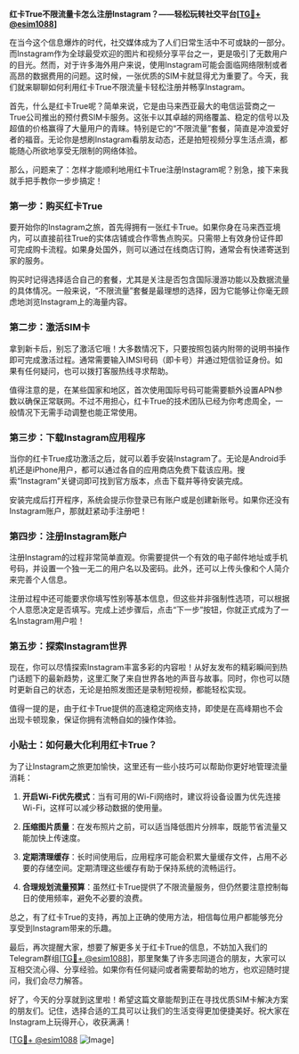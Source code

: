 **红卡True不限流量卡怎么注册Instagram？——轻松玩转社交平台[[TG💪+ @esim1088](https://t.me/s/esim1088)]**

在当今这个信息爆炸的时代，社交媒体成为了人们日常生活中不可或缺的一部分。而Instagram作为全球最受欢迎的图片和视频分享平台之一，更是吸引了无数用户的目光。然而，对于许多海外用户来说，使用Instagram可能会面临网络限制或者高昂的数据费用的问题。这时候，一张优质的SIM卡就显得尤为重要了。今天，我们就来聊聊如何利用红卡True不限流量卡轻松注册并畅享Instagram。

首先，什么是红卡True呢？简单来说，它是由马来西亚最大的电信运营商之一True公司推出的预付费SIM卡服务。这张卡以其卓越的网络覆盖、稳定的信号以及超值的价格赢得了大量用户的青睐。特别是它的“不限流量”套餐，简直是冲浪爱好者的福音。无论你是想刷Instagram看朋友动态，还是拍短视频分享生活点滴，都能随心所欲地享受无限制的网络体验。

那么，问题来了：怎样才能顺利地用红卡True注册Instagram呢？别急，接下来我就手把手教你一步步搞定！

### 第一步：购买红卡True

要开始你的Instagram之旅，首先得拥有一张红卡True。如果你身在马来西亚境内，可以直接前往True的实体店铺或合作零售点购买。只需带上有效身份证件即可完成购卡流程。如果身处国外，则可以通过在线商店订购，通常会有快递寄送到家的服务。

购买时记得选择适合自己的套餐，尤其是关注是否包含国际漫游功能以及数据流量的具体情况。一般来说，“不限流量”套餐是最理想的选择，因为它能够让你毫无顾虑地浏览Instagram上的海量内容。

### 第二步：激活SIM卡

拿到新卡后，别忘了激活它哦！大多数情况下，只要按照包装内附带的说明书操作即可完成激活过程。通常需要输入IMSI号码（即卡号）并通过短信验证身份。如果有任何疑问，也可以拨打客服热线寻求帮助。

值得注意的是，在某些国家和地区，首次使用国际号码可能需要额外设置APN参数以确保正常联网。不过不用担心，红卡True的技术团队已经为你考虑周全，一般情况下无需手动调整也能正常使用。

### 第三步：下载Instagram应用程序

当你的红卡True成功激活之后，就可以着手安装Instagram了。无论是Android手机还是iPhone用户，都可以通过各自的应用商店免费下载该应用。搜索“Instagram”关键词即可找到官方版本，点击下载并等待安装完成。

安装完成后打开程序，系统会提示你登录已有账户或是创建新账号。如果你还没有Instagram账户，那就赶紧动手注册吧！

### 第四步：注册Instagram账户

注册Instagram的过程非常简单直观。你需要提供一个有效的电子邮件地址或手机号码，并设置一个独一无二的用户名以及密码。此外，还可以上传头像和个人简介来完善个人信息。

注册过程中还可能要求你填写性别等基本信息，但这些并非强制性选项，可以根据个人意愿决定是否填写。完成上述步骤后，点击“下一步”按钮，你就正式成为了一名Instagram用户啦！

### 第五步：探索Instagram世界

现在，你可以尽情探索Instagram丰富多彩的内容啦！从好友发布的精彩瞬间到热门话题下的最新趋势，这里汇聚了来自世界各地的声音与故事。同时，你也可以随时更新自己的状态，无论是拍照发图还是录制短视频，都能轻松实现。

值得一提的是，由于红卡True提供的高速稳定网络支持，即使是在高峰期也不会出现卡顿现象，保证你拥有流畅自如的操作体验。

### 小贴士：如何最大化利用红卡True？

为了让Instagram之旅更加愉快，这里还有一些小技巧可以帮助你更好地管理流量消耗：

1. **开启Wi-Fi优先模式**：当有可用的Wi-Fi网络时，建议将设备设置为优先连接Wi-Fi，这样可以减少移动数据的使用量。
   
2. **压缩图片质量**：在发布照片之前，可以适当降低图片分辨率，既能节省流量又能加快上传速度。
   
3. **定期清理缓存**：长时间使用后，应用程序可能会积累大量缓存文件，占用不必要的存储空间。定期清理这些缓存有助于保持系统的流畅运行。

4. **合理规划流量预算**：虽然红卡True提供了不限流量服务，但仍然要注意控制每日的使用频率，避免不必要的浪费。

总之，有了红卡True的支持，再加上正确的使用方法，相信每位用户都能够充分享受到Instagram带来的乐趣。

最后，再次提醒大家，想要了解更多关于红卡True的信息，不妨加入我们的Telegram群组[[TG💪+ @esim1088](https://t.me/s/esim1088)]，那里聚集了许多志同道合的朋友，大家可以互相交流心得、分享经验。如果你有任何疑问或者需要帮助的地方，也欢迎随时提问，我们会尽力解答。

好了，今天的分享就到这里啦！希望这篇文章能帮到正在寻找优质SIM卡解决方案的朋友们。记住，选择合适的工具可以让我们的生活变得更加便捷美好。祝大家在Instagram上玩得开心，收获满满！

[[TG💪+ @esim1088](https://t.me/s/esim1088) ![Image](https://i.postimg.cc/4NQfJmqS/Snipaste-2025-05-13-00-14-12.png)]